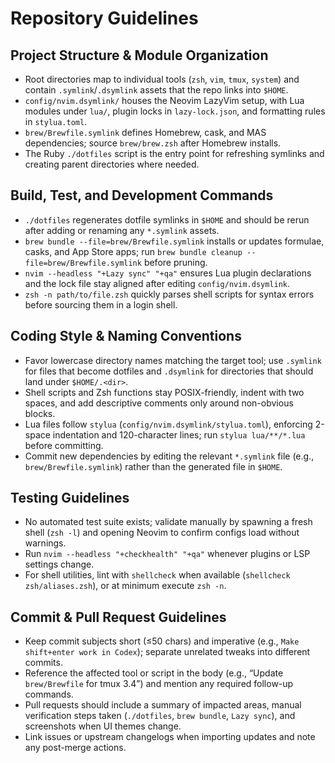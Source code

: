 # Repository Guidelines

## Project Structure & Module Organization
- Root directories map to individual tools (`zsh`, `vim`, `tmux`, `system`) and contain `.symlink`/`.dsymlink` assets that the repo links into `$HOME`.
- `config/nvim.dsymlink/` houses the Neovim LazyVim setup, with Lua modules under `lua/`, plugin locks in `lazy-lock.json`, and formatting rules in `stylua.toml`.
- `brew/Brewfile.symlink` defines Homebrew, cask, and MAS dependencies; source `brew/brew.zsh` after Homebrew installs.
- The Ruby `./dotfiles` script is the entry point for refreshing symlinks and creating parent directories where needed.

## Build, Test, and Development Commands
- `./dotfiles` regenerates dotfile symlinks in `$HOME` and should be rerun after adding or renaming any `*.symlink` assets.
- `brew bundle --file=brew/Brewfile.symlink` installs or updates formulae, casks, and App Store apps; run `brew bundle cleanup --file=brew/Brewfile.symlink` before pruning.
- `nvim --headless "+Lazy sync" "+qa"` ensures Lua plugin declarations and the lock file stay aligned after editing `config/nvim.dsymlink`.
- `zsh -n path/to/file.zsh` quickly parses shell scripts for syntax errors before sourcing them in a login shell.

## Coding Style & Naming Conventions
- Favor lowercase directory names matching the target tool; use `.symlink` for files that become dotfiles and `.dsymlink` for directories that should land under `$HOME/.<dir>`.
- Shell scripts and Zsh functions stay POSIX-friendly, indent with two spaces, and add descriptive comments only around non-obvious blocks.
- Lua files follow `stylua` (`config/nvim.dsymlink/stylua.toml`), enforcing 2-space indentation and 120-character lines; run `stylua lua/**/*.lua` before committing.
- Commit new dependencies by editing the relevant `*.symlink` file (e.g., `brew/Brewfile.symlink`) rather than the generated file in `$HOME`.

## Testing Guidelines
- No automated test suite exists; validate manually by spawning a fresh shell (`zsh -l`) and opening Neovim to confirm configs load without warnings.
- Run `nvim --headless "+checkhealth" "+qa"` whenever plugins or LSP settings change.
- For shell utilities, lint with `shellcheck` when available (`shellcheck zsh/aliases.zsh`), or at minimum execute `zsh -n`.

## Commit & Pull Request Guidelines
- Keep commit subjects short (≤50 chars) and imperative (e.g., `Make shift+enter work in Codex`); separate unrelated tweaks into different commits.
- Reference the affected tool or script in the body (e.g., “Update `brew/Brewfile` for tmux 3.4”) and mention any required follow-up commands.
- Pull requests should include a summary of impacted areas, manual verification steps taken (`./dotfiles`, `brew bundle`, `Lazy sync`), and screenshots when UI themes change.
- Link issues or upstream changelogs when importing updates and note any post-merge actions.

